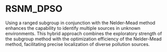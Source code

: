 # RSNM_DPSO

Using a ranged subgroup in conjunction with the Nelder-Mead method enhances the capability to identify multiple sources in unknown environments. This hybrid approach combines the exploratory strength of the subgroup method with the optimization efficiency of the Nelder-Mead method, facilitating precise localization of diverse pollution sources.
